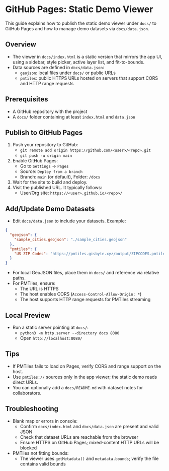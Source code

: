 # GitHub Pages: Static Demo Viewer

This guide explains how to publish the static demo viewer under `docs/` to GitHub Pages and how to manage demo datasets via `docs/data.json`.

## Overview
- The viewer in `docs/index.html` is a static version that mirrors the app UI, using a sidebar, style picker, active layer list, and fit-to-bounds.
- Data sources are defined in `docs/data.json`:
  - `geojson`: local files under `docs/` or public URLs
  - `pmtiles`: public HTTPS URLs hosted on servers that support CORS and HTTP range requests

## Prerequisites
- A GitHub repository with the project
- A `docs/` folder containing at least `index.html` and `data.json`

## Publish to GitHub Pages
1. Push your repository to GitHub:
   - `git remote add origin https://github.com/<user>/<repo>.git`
   - `git push -u origin main`
2. Enable GitHub Pages:
   - Go to `Settings` → `Pages`
   - Source: `Deploy from a branch`
   - Branch: `main` (or default), Folder: `/docs`
3. Wait for the site to build and deploy.
4. Visit the published URL. It typically follows:
   - User/Org site: `https://<user>.github.io/<repo>/`

## Add/Update Demo Datasets
- Edit `docs/data.json` to include your datasets. Example:
```json
{
  "geojson": {
    "sample_cities.geojson": "./sample_cities.geojson"
  },
  "pmtiles": {
    "US ZIP Codes": "https://pmtiles.gisbyte.xyz/output/ZIPCODES.pmtiles"
  }
}
```
- For local GeoJSON files, place them in `docs/` and reference via relative paths.
- For PMTiles, ensure:
  - The URL is HTTPS
  - The host enables CORS (`Access-Control-Allow-Origin: *`)
  - The host supports HTTP range requests for PMTiles streaming

## Local Preview
- Run a static server pointing at `docs/`:
  - `python3 -m http.server --directory docs 8080`
  - Open `http://localhost:8080/`

## Tips
- If PMTiles fails to load on Pages, verify CORS and range support on the host.
- Use `pmtiles://` sources only in the app viewer; the static demo reads direct URLs.
- You can optionally add a `docs/README.md` with dataset notes for collaborators.

## Troubleshooting
- Blank map or errors in console:
  - Confirm `docs/index.html` and `docs/data.json` are present and valid JSON
  - Check that dataset URLs are reachable from the browser
  - Ensure HTTPS on GitHub Pages; mixed-content HTTP URLs will be blocked
- PMTiles not fitting bounds:
  - The viewer uses `getMetadata()` and `metadata.bounds`; verify the file contains valid bounds